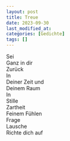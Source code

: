 ```yaml
---
layout: post
title: Treue
date: 2023-09-30
last_modified_at:
categories: [Gedichte]
tags: []
---
```


Sei  
Ganz in dir  
Zurück  
In  
Deiner Zeit und  
Deinem Raum  
In  
Stille  
Zartheit  
Feinem Fühlen  
Frage  
Lausche  
Richte dich auf
